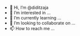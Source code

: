 - 👋 Hi, I’m @diditzaja
- 👀 I’m interested in ...
- 🌱 I’m currently learning ...
- 💞️ I’m looking to collaborate on ...
- 📫 How to reach me ...

<!---
diditzaja/diditzaja is a ✨ special ✨ repository because its `README.md` (this file) appears on your GitHub profile.
You can click the Preview link to take a look at your changes.
--->
